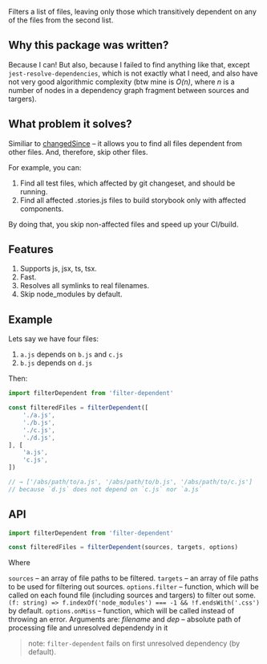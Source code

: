 Filters a list of files, leaving only those which transitively dependent on any of the files from the second list.

## Why this package was written?

Because I can! But also, because I failed to find anything like that, except `jest-resolve-dependencies`, which is not exactly what I need, and also have not very good algorithmic complexity (btw mine is _O(n)_, where _n_ is a number of nodes in a dependency graph fragment between sources and targers).

## What problem it solves?

Similiar to [changedSince](https://jestjs.io/docs/en/cli#changedsince) – it allows you to find all files dependent from other files. And, therefore, skip other files.

For example, you can:

1. Find all test files, which affected by git changeset, and should be running.
2. Find all affected .stories.js files to build storybook only with affected components.

By doing that, you skip non-affected files and speed up your CI/build.

## Features

1. Supports js, jsx, ts, tsx.
1. Fast.
2. Resolves all symlinks to real filenames.
3. Skip node_modules by default.

## Example

Lets say we have four files:

1. `a.js` depends on `b.js` and `c.js`
2. `b.js` depends on `d.js`

Then:

```js
import filterDependent from 'filter-dependent'

const filteredFiles = filterDependent([
    './a.js',
    './b.js',
    './c.js',
    './d.js',
], [
    'a.js',
    'c.js',
])

// → ['/abs/path/to/a.js', '/abs/path/to/b.js', '/abs/path/to/c.js']
// because `d.js` does not depend on `c.js` nor `a.js`
```

## API

```js
import filterDependent from 'filter-dependent'

const filteredFiles = filterDependent(sources, targets, options)
```

Where

`sources` – an array of file paths to be filtered.
`targets` – an array of file paths to be used for filtering out sources.
`options.filter` – function, which will be called on each found file (including sources and targers) to filter out some. `(f: string) => f.indexOf('node_modules') === -1 && !f.endsWith('.css')` by default.
`options.onMiss` – function, which will be called instead of throwing an error. Arguments are: _filename_ and _dep_ – absolute path of processing file and unresolved dependendy in it

> note: `filter-dependent` fails on first unresolved dependency (by default).
